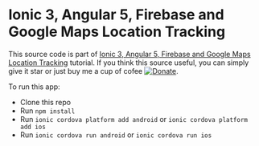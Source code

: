 # Ionic 3, Angular 5, Firebase and Google Maps Location Tracking

This source code is part of [Ionic 3, Angular 5, Firebase and Google Maps Location Tracking]() tutorial. If you think this source useful, you can simply give it star or just buy me a cup of cofee [![Donate](https://img.shields.io/badge/Donate-PayPal-green.svg)](https://www.paypal.com/cgi-bin/webscr?cmd=_s-xclick&hosted_button_id=Q5WK24UVWUGBN).

To run this app:

* Clone this repo
* Run `npm install`
* Run `ionic cordova platform add android` or `ionic cordova platform add ios`
* Run `ionic cordova run android` or `ionic cordova run ios`
